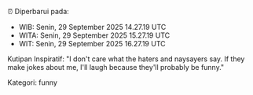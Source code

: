 ⏰ Diperbarui pada:
- WIB: Senin, 29 September 2025 14.27.19 UTC
- WITA: Senin, 29 September 2025 15.27.19 UTC
- WIT: Senin, 29 September 2025 16.27.19 UTC

Kutipan Inspiratif:
"I don't care what the haters and naysayers say. If they make jokes about me, I'll laugh because they'll probably be funny."


Kategori: funny

